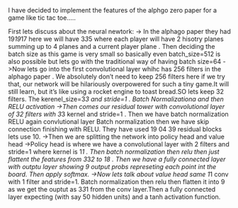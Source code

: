I have decided to implement the features of the alphgo zero paper for a game like tic tac toe.....



First lets discuss about the neural newtork:
-> In the alphago paper they had 19*19*17 here we will have 3*3*5 where each player will have 2 hisotry planes summing up to 4 planes and a current player plane . Then deciding the batch size as this game is very small so basically even batch_size=512 is also possible but lets go with the traditional way of having batch size=64
->Now lets go into the first convolutional layer whihc has 256 filters in the alphago paper . We absolutely don’t need to keep 256 filters here if we try that, our network will be hilariously overpowered for such a tiny game.It will still learn, but it’s like using a rocket engine to toast bread.SO lets keep 32 filters. The kerenel_size=3*3 and stride=1 . Batch Normalizationa and then RELU activation
->Then comes our residual tower with convolutional layer of 32 filters with 3*3 kernel and stride=1 .  Then we have batch normalization RELU again convlutional layer Batch normalization then we have skip connection finishing with RELU. They have used 19 04 39 residual blocks lets use 10.
->Then we are splitting the network into policy head and value head 
->Policy head is where we have a convolutional layer with 2 filters and stride=1 where kernel is 1*1 . Then batch normalization then relu then just flattent the features from 3*3*2 to 18 . Then we have a fully connected layer with outptu layer showing 9 output probs represeting each point int the board. Then apply softmax.
->Now lets talk about value head same 1*1 conv with 1 filter and stride=1. Batch normalization then relu then flatten it into 9 as we get the ouptut as 3*3*1 from the conv layer.Then a fully connected layer expecting (with say 50 hidden units) and a tanh activation function.



